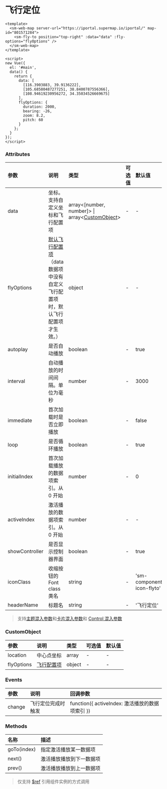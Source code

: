 # 飞行定位

<sm-iframe src="https://iclient.supermap.io/examples/component/components_flyto_vue.html"></sm-iframe>

```vue
<template>
  <sm-web-map server-url="https://iportal.supermap.io/iportal/" map-id="801571284">
    <sm-fly-to position="top-right" :data="data" :fly-options="flyOptions" />
  </sm-web-map>
</template>

<script>
new Vue({
  el: '#main',
  data() {
    return {
      data: [
        [116.3903883, 39.9136222],
        [105.68580487277251, 38.8400787556366],
        [108.94619230956272, 34.35034526669675]
      ],
      flyOptions: {
        duration: 2000,
        bearing: -26,
        zoom: 8.2,
        pitch: 60
      }
    };
  }
});
</script>
```

### Attributes

| 参数           | 说明                                                                                                                                     | 类型                                                                       | 可选值 | 默认值                     |
| :------------- | :--------------------------------------------------------------------------------------------------------------------------------------- | :------------------------------------------------------------------------- | :----- | :------------------------- |
| data           | 坐标。支持自定义坐标和飞行配置项                                                                                                         | array<[number, number]> \| array<<a href="#customobject">CustomObject</a>> | -      | -                          |
| flyOptions     | [默认飞行配置项](https://docs.mapbox.com/mapbox-gl-js/api/map/#map#flyto)（data 数据项中没有自定义飞行配置项时，默认飞行配置项才生效。） | object                                                                     | -      | -                          |
| autoplay       | 是否自动播放                                                                                                                             | boolean                                                                    | -      | true                       |
| interval       | 自动播放的时间间隔。单位为毫秒                                                                                                           | number                                                                     | -      | 3000                       |
| immediate      | 首次加载时是否立即播放                                                                                                                   | boolean                                                                    | -      | false                      |
| loop           | 是否循环播放                                                                                                                             | boolean                                                                    | -      | true                       |
| initialIndex   | 首次加载播放的数据项索引。从 0 开始                                                                                                      | number                                                                     | -      | 0                          |
| activeIndex    | 激活播放的数据项索引。从 0 开始                                                                                                          | number                                                                     | -      | -                          |
| showController | 是否显示控制器界面                                                                                                                       | boolean                                                                    | -      | true                       |
| iconClass      | 收缩按钮的 Font class 类名                                                                                                               | string                                                                     | -      | 'sm-components-icon-flyto' |
| headerName     | 标题名                                                                                                                                   | string                                                                     | -      | '飞行定位'                 |

> 支持[主题混入参数](/zh/api/mixin/mixin.md#theme)和[卡片混入参数](/zh/api/mixin/mixin.md#collapsedcard)和 [Control 混入参数](/zh/api/mixin/mixin.md#control)

### CustomObject

| 参数       | 说明                                                                  | 类型   | 可选值 | 默认值 |
| :--------- | :-------------------------------------------------------------------- | :----- | :----- | :----- |
| location   | 中心点坐标                                                            | array  | -      | -      |
| flyOptions | [飞行配置项](https://docs.mapbox.com/mapbox-gl-js/api/map/#map#flyto) | object | -      | -      |

### Events

| 参数   | 说明               | 回调参数                                        |
| :----- | :----------------- | :---------------------------------------------- |
| change | 飞行定位完成时触发 | function({ activeIndex: 激活播放的数据项索引 }) |

### Methods

| 名称        | 描述                     |
| :---------- | :----------------------- |
| goTo(index) | 指定激活播放某一数据项   |
| next()      | 激活播放播放到下一数据项 |
| prev()      | 激活播放播放到上一数据项 |

> 仅支持 [\$ref](https://cn.vuejs.org/v2/api/#ref) 引用组件实例的方式调用
